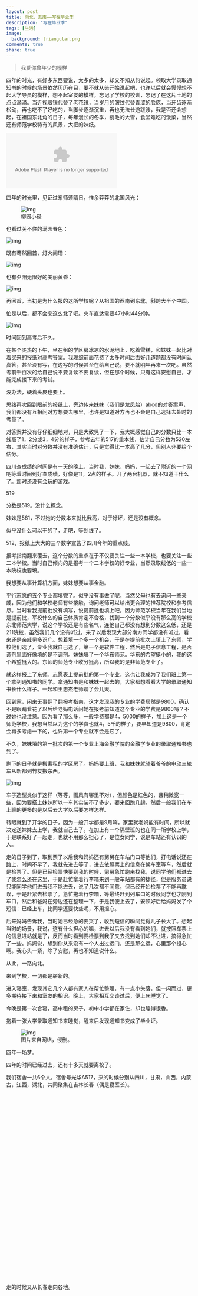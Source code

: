 ```yaml
---
layout: post
title: 向北，去南——写在毕业季
description: "写在毕业季"
tags: [生活]
image:
  background: triangular.png
comments: true
share: true
---
```


> 我爱你曾年少的模样

四年的时光，有好多东西要说，太多的太多，却又不知从何说起。领取大学录取通知书的时候的场景依然历历在目，要不就从头开始说起吧，也许以后就会慢慢想不起大学导员的模样，想不起室友的模样，忘记了学校的校训，忘记了在这片土地的点点滴滴。当近视眼镜代替了老花镜，当岁月的皱纹代替青涩的脸庞，当牙齿逐渐松动，再也吃不了好吃的，当脚步逐渐沉重，再也无法长途跋涉，我是否还会想起，在祖国东北角的日子，每年漫长的冬季，鹅毛的大雪，食堂难吃的饭菜，当然还有师范学校特有的风景，大把的妹纸。

<!-- more -->

<embed src="http://www.xiami.com/widget/189502393_1775352094,_235_346_FF8719_494949_1/multiPlayer.swf" type="application/x-shockwave-flash" wmode="opaque" class="article-music">

四年的时光里，见证过东师须晴日，惟余莽莽的北国风光：

<figure>
    <img src="/images/article/2016-6-10/10.jpg" alt="img" />
    <figcaption>柳园小径</figcaption>
</figure>

也看过关不住的满园春色：

![img](/images/article/2016-6-10/11.jpg)

既有蓦然回首，灯火阑珊：

![img](/images/article/2016-6-10/12.jpg)

也有夕阳无限好的美丽黄昏：

![img](/images/article/2016-6-10/9.jpg)

再回首，当初是为什么报的这所学校呢？从祖国的西南到东北，斜跨大半个中国。

怕是以后，都不会来这么北了吧。火车直达需要47小时44分钟。

![img](/images/article/2016-6-10/3.png)

时间回到高考后不久。

在某个炎热的下午，坐在租的学区房冰凉的水泥地上，吃着雪糕，和妹妹一起比对着买来的报纸对高考答案。我理综前面花费了太多时间后面好几道题都没有时间认真答，甚至没有写，在边写的时候甚至在给自己说，要不就明年再来一次吧。虽然考前千百次的给自己说不要复读不要复读，但在那个时候，只有这样安慰自己，才能完成接下来的考试。

没办法，硬着头皮也要上。

思绪再次回到眼前的报纸上，旁边传来妹妹（我们是龙凤胎）abcd的对答案声，我们都没有互相问对方想要去哪里，也许是知道对方再也不会是自己选择去处时的考量了。

对答案并没有仔仔细细地对，只是大致晃了一下，我大概感觉自己的分数只比一本线高了1，2分或3，4分的样子，参考去年的517的重本线，估计自己分数为520左右，其实当时对分数并没有准确估计，只是觉得比一本高了几分，但别人非要给个估分。

四川查成绩的时间是有一天的晚上，当时我，妹妹，妈妈，一起去了附近的一个网吧等着时间到好查成绩，好像是11，2点的样子。开了两台机器，就不知道干什么了。那时还没有会玩的游戏。

519

分数是519。没什么概念。

妹妹是561，不过她的分数本来就比我高，对于好坏，还是没有概念。

似乎没什么可以干的了，走吧，等划线了。

512，报纸上大大的三个数字宣告了四川今年的重点线。

报考指南翻来覆去，这个分数的重点在于不仅要关注一些一本学校，也要关注一些二本学校。当时自己倾向的是报考一个二本学校的好专业，当然录取线低的一些一本院校也要填。

我想要从事计算机方面，妹妹想要从事金融。

平行志愿的五个专业都填完了。似乎没有事做了呢，当然父母也有去询问一些亲戚，因为他们和学校老师有些接触，询问老师可以给出更合理的推荐院校和参考信息。当时看我提前批没有填写，说提前批也填上吧，因为师范学校当年在我们当地是提前批，军校什么的自己体质肯定不合格，找到一个分数似乎没有那么高的学校东北师范大学，说这个学校还是有些名气，连他自己都没有想到分数这么低，还是211院校，虽然我们几个没有听过，来了以后发现大部分南方同学都没有听过，看来还是亲戚见多识广。想着填一个多一个机会，于是在提前批次上填上了东师，学校他们选了，专业我就自己选了，第一个是软件工程，然后是电子信息工程，是否调剂里面好像填的是不调剂。妹妹填了一个华东师范。华东的希望挺小的，我的这个希望挺大的。东师的师范专业收分挺高，所以我的是非师范专业了。

就这样报上了东师。志愿表上提前批的第一个专业，这也让我成为了我们班上第一个拿到通知书的同学。拿通知书是和妹妹一起去的，大家都想看看大学的录取通知书长什么样子。一起和王忠杰老师聊了会儿天。

回到家，闲来无事翻了翻报考指南，这才发现我的专业的学费居然是9800，确认不是眼睛看花了以后给老妈电话问她在报考前知道这个专业的学费是9800吗？不过她也没注意。因为看了那么多，一般学费都是4，5000的样子，加上这是一个师范学校，我想当然以为这个的学费也就4，5千的样子，要早知道是9800，肯定会再多考虑一下的，也许第一个专业就不会是它了。

不久，妹妹填的第一批次的第一个专业上海金融学院的金融学专业的录取通知书也到了。

剩下的日子就是搬离租的学区房了。妈妈要上班，我和妹妹就骑着爷爷的电动三轮车从新都到竹友搬东西。

![img](/images/article/2016-6-10/1.jpg)

车子造型类似于这样（等等，画风有哪里不对），但颜色是红色的，且稍微宽一些，因为要搭上妹妹所以一车其实装不了多少，要来回跑几趟。然后一般我们在车上聊的更多的是以后去大学以后要怎样怎样。

转眼就到了开学的日子，因为一般开学都是9月嘛，家里就老妈能有时间，所以就决定送妹妹去上学，我就自己去了。在加上有一个隔壁班的也在同一所学校上学，于是联系好了一起走，也就不用那么担心了，是位女同学，说是车站还有认识的人。

走的日子到了，取到票了以后我和妈妈还有舅舅在车站门口等他们，打电话说还在路上，时间不早了，我就先进去等了，进去依照票上的信息在候车室等车，然后就是检票了。但是已经检票快要到我的时候，舅舅急忙跑来找我，说同学他们都进去了我怎么还在这里，于是赶忙拿着行李箱来到一般车站都有的捷径，但是服务员说只能同学他们进去我不能进去，说了几次都不同意，但已经开始检票了不能再耽误，于是赶紧去检票了。急忙拖着行李箱，等最终赶到列车口的时候同学也才刚到车口，然后和爸妈在旁边还在整理一下，于是我便上去了，安顿好后给妈妈发了个短信：已经上车，比同学还要快些呢，不用担心。

后来妈妈告诉我，当时她已经急的要哭了，收到短信的瞬间觉得儿子长大了。想起当时的场景，我说，这有什么担心的嘛，进去以后我没有看到她们，就按照车票上的信息进站就是了，反而当时看到要检票到我了又去找到她们却不让进，搞得急忙了一些。妈妈说，想到你从来没有一个人出过远门，还是那么远，心里那个担心啊。我心头一紧，除了安慰，再也不知道说什么。

从此，一路向北。

来到学校，一切都是崭新的。

进入寝室，发现其它几个人都有家人在帮忙整理，有一点小失落，但一闪而过，更多期待接下来和室友的相识。晚上，大家相互交谈过后，便上床睡觉了。

今晚是第一次合寝，高中租的房子，初中小学都在家住，却也睡得很香。

抱着一张大学录取通知书来睡觉，醒来后发现通知书变成了毕业证。

<figure>
    <img src="/images/article/2016-6-10/2.jpg" alt="img" />
    <figcaption>图片来自网络，侵删。</figcaption>
</figure>

四年一场梦。

四年的时间已经过去，还有十多天就要离校了。

我们宿舍一共6个人，宿舍号光华A517，来的时候分别从四川，甘肃，山西，内蒙古，江西，湖北，共同聚集在吉林长春（偶是寝室长）。

<div id="container" style="height: 500px;width: 100%;"></div>

走的时候又从长春走向各地。

<div id="container2" style="height: 500px;width: 100%;"></div>

四年的时间，能清楚每个人的特点，喜欢吃什么，不喜欢吃什么，有哪些口头禅，也逐渐意识到，每个人身上都会有各自的优缺点，相处的过程并不会一帆风顺。并且我觉得有时候要6个人同时统一意见很难，比如看个电影，有些类型的电影又是别人不喜欢的，即使相约出去游玩，有些人又不想出去，即使吃个饭，也要考虑有些人是不是承担的起，玩游戏，可是有些人不会玩这个游戏，有些人觉得这个游戏无聊，很多需要考量的地方，可是又不想让每一个人失望。

几天前，6个人一起去了净月潭玩：

![img](/images/article/2016-6-10/7.jpg)

少有的一次6个人一起出去玩，怎能不来张合照：

![img](/images/article/2016-6-10/4.jpg)

虽然寝室上床下桌的设计再也没有了睡在上铺的我的兄弟：

![img](/images/article/2016-6-10/6.jpg)

但是那些年一起“同居”的日子里你们的欢声笑语，嬉笑怒骂，皆是风景。

![img](/images/article/2016-6-10/5.jpg)

对于即将毕业的你，没什么可送的，送一首诗给你吧：

《我爱你曾年少的模样》——芸薹半亩

> 多少人理解你像理解这个世界？<br  />
>
> 也许只是感念那惊鸿一瞥<br  />
>
> 我也怀疑，你不如年少的欢畅<br  />
>
> 有些掺假的生活<br  />
>
> 你是个温暖的人，就发光发热<br  />
>
> 何必在乎冷冰冰的周际<br  />
>
> 你爱笑，就不要隐藏嘴角的酒窝<br  />
>
> 留给我最美的多好<br  />
>
> 我自知不曾说过爱你、做的不像疼爱的样子<br  />
>
> 检讨生活疲惫的忘了静坐常思<br  />
>
> 我确实不懂你了<br  />
>
> 连一封信都不敢随意起笔<br  />
>
> 时间就这样过了，你看日月轮回多像你<br  />
>
> 闪烁不定的目光<br  />
>
> 灰暗如你，明亮亦然<br  />
>
> 早已有了追随者趋前的脚步<br  />
>
> 我带着祈祷停留，作一生的驻足观望<br  />
>
> 这次是认真说出口<br  />
>
> 你要记得单纯、善良，即使万物枯萎焦黄<br  />
> 
> 我爱你曾年少的模样

求学之路已然结束，求职之路即将开始，大人们总是说，快快长大，愿你也不要忘记单纯、善良，即使万物枯萎焦黄。

向北

去南

少年啊，前路漫漫~

<script type="text/javascript" src="/js/echarts.min.js"></script>
<script type="text/javascript" src="/js/china.js"></script>
<script type="text/javascript">
    var dom = document.getElementById("container");
    var myChart = echarts.init(dom);
    var app = {};
    option = null;
    var geoCoordMap = {
        '上海': [121.4648,31.2891],
        '南昌': [116.0046,28.6633],
        '成都': [103.9526,30.7617],
        '兰州': [103.5901,36.3043],
        '重庆': [107.7539,30.1904],
        '长春': [125.8154,44.2584],
        '孝义': [111.21, 36.56],
		'海拉尔': [119.733608, 49.214841],
		'荆门': [111.51, 30.32],
		'北京': [116.4551,40.2539],
		'西安': [109.1162,34.2004],
		'苏州': [120.6519,31.3989]
    };

    var BJData = [
	    [{name:'成都'}, {name:'成都',value:1}],
        [{name:'成都'}, {name:'长春',value:75}],
		[{name:'兰州'}, {name:'长春'}],
	    [{name:'兰州'}, {name:'兰州',value:1}],
		[{name:'孝义'}, {name:'长春'}],
	    [{name:'孝义'}, {name:'孝义',value:1}],	
		[{name:'南昌'}, {name:'长春'}],
	    [{name:'南昌'}, {name:'南昌',value:1}],
		[{name:'海拉尔'}, {name:'长春'}],
	    [{name:'海拉尔'}, {name:'海拉尔',value:1}],
		[{name:'荆门'}, {name:'长春'}],
	    [{name:'荆门'}, {name:'荆门',value:1}],
    ];

    var planePath = 'path://M1705.06,1318.313v-89.254l-319.9-221.799l0.073-208.063c0.521-84.662-26.629-121.796-63.961-121.491c-37.332-0.305-64.482,36.829-63.961,121.491l0.073,208.063l-319.9,221.799v89.254l330.343-157.288l12.238,241.308l-134.449,92.931l0.531,42.034l175.125-42.917l175.125,42.917l0.531-42.034l-134.449-92.931l12.238-241.308L1705.06,1318.313z';

    var convertData = function (data) {
        var res = [];
        for (var i = 0; i < data.length; i++) {
            var dataItem = data[i];
            var fromCoord = geoCoordMap[dataItem[0].name];
            var toCoord = geoCoordMap[dataItem[1].name];
            if (fromCoord && toCoord) {
                res.push([{
                    name: dataItem[0].name,
                    coord: fromCoord
                }, {
                    name: dataItem[1].name,
                    coord: toCoord
                }]);
            }
        }
        return res;
    };

    var color = ['#a6c84c', '#ffa022', '#46bee9'];
    var series = [];
    [['向北', BJData]].forEach(function (item, i) {
        series.push({
            name: item[0],
            type: 'lines',
            zlevel: 1,
            effect: {
                show: true,
                period: 6,
                trailLength: 0.7,
                color: '#fff',
                symbolSize: 3
            },
            lineStyle: {
                normal: {
                    color: color[i],
                    width: 0,
                    curveness: 0.2
                }
            },
            data: convertData(item[1])
        },
        {
            name: item[0],
            type: 'lines',
            zlevel: 2,
            effect: {
                show: true,
                period: 6,
                trailLength: 0,
                symbol: planePath,
                symbolSize: 15
            },
            lineStyle: {
                normal: {
                    color: color[i],
                    width: 1,
                    opacity: 0.4,
                    curveness: 0.2
                }
            },
            data: convertData(item[1])
        },
        {
            name: item[0],
            type: 'effectScatter',
            coordinateSystem: 'geo',
            zlevel: 2,
            rippleEffect: {
                brushType: 'stroke'
            },
            label: {
                normal: {
                    show: true,
                    position: 'right',
                    formatter: '{b}'
                }
            },
            symbolSize: function (val) {
                return val[2] / 8;
            },
            itemStyle: {
                normal: {
                    color: color[i]
                }
            },
            data: item[1].map(function (dataItem) {
                return {
                    name: dataItem[1].name,
                    value: geoCoordMap[dataItem[1].name].concat([dataItem[1].value])
                };
            })
        });
    });

    option = {
        backgroundColor: '#404a59',
        title : {
            text: 'A517来自省份',
            subtext: '有缘千里来相会',
            left: 'center',
            textStyle : {
                color: '#fff'
            }
        },
        tooltip : {
            trigger: 'item'
        },
        legend: {
            orient: 'vertical',
            bottom: '20',
        	right: '20',
            data:['向北'],
            textStyle: {
                color: '#fff'
            },
            selectedMode: 'single'
        },
        geo: {
            map: 'china',
            label: {
                emphasis: {
                    show: false
                }
            },
            roam: true,
            itemStyle: {
                normal: {
                    areaColor: '#323c48',
                    borderColor: '#404a59'
                },
                emphasis: {
                    areaColor: '#2a333d'
                }
            }
        },
        series: series
    };;
    if (option && typeof option === "object") {
        var startTime = +new Date();
        myChart.setOption(option, true);
        var endTime = +new Date();
        var updateTime = endTime - startTime;
        console.log("Time used:", updateTime);
    }
</script>
<script type="text/javascript">
    var dom = document.getElementById("container2");
    var myChart = echarts.init(dom);
    var app = {};
    option = null;
    var geoCoordMap = {
        '上海': [121.4648,31.2891],
        '南昌': [116.0046,28.6633],
        '成都': [103.9526,30.7617],
        '兰州': [103.5901,36.3043],
        '重庆': [107.7539,30.1904],
        '长春': [125.8154,44.2584],
        '孝义': [111.21, 36.56],
		'海拉尔': [119.733608, 49.214841],
		'荆门': [111.51, 30.32],
		'北京': [116.4551,40.2539],
		'西安': [109.1162,34.2004],
		'苏州': [120.6519,31.3989]
    };

    var BJData = [
        [{name:'长春'},{name:'长春',value:1}],
	    [{name:'长春'},{name:'重庆',value:75}],
	    [{name:'长春'},{name:'北京',value:75}],
	    [{name:'长春'},{name:'西安',value:75}],
	    [{name:'长春'},{name:'孝义',value:75}],
	    [{name:'长春'},{name:'苏州',value:75}]
    ];

    var planePath = 'path://M1705.06,1318.313v-89.254l-319.9-221.799l0.073-208.063c0.521-84.662-26.629-121.796-63.961-121.491c-37.332-0.305-64.482,36.829-63.961,121.491l0.073,208.063l-319.9,221.799v89.254l330.343-157.288l12.238,241.308l-134.449,92.931l0.531,42.034l175.125-42.917l175.125,42.917l0.531-42.034l-134.449-92.931l12.238-241.308L1705.06,1318.313z';

    var convertData = function (data) {
        var res = [];
        for (var i = 0; i < data.length; i++) {
            var dataItem = data[i];
            var fromCoord = geoCoordMap[dataItem[0].name];
            var toCoord = geoCoordMap[dataItem[1].name];
            if (fromCoord && toCoord) {
                res.push([{
                    name: dataItem[0].name,
                    coord: fromCoord
                }, {
                    name: dataItem[1].name,
                    coord: toCoord
                }]);
            }
        }
        return res;
    };

    var color = ['#ffa022', '#46bee9'];
    var series = [];
    [['去南', BJData]].forEach(function (item, i) {
        series.push({
            name: item[0],
            type: 'lines',
            zlevel: 1,
            effect: {
                show: true,
                period: 6,
                trailLength: 0.7,
                color: '#fff',
                symbolSize: 3
            },
            lineStyle: {
                normal: {
                    color: color[i],
                    width: 0,
                    curveness: 0.2
                }
            },
            data: convertData(item[1])
        },
        {
            name: item[0],
            type: 'lines',
            zlevel: 2,
            effect: {
                show: true,
                period: 6,
                trailLength: 0,
                symbol: planePath,
                symbolSize: 15
            },
            lineStyle: {
                normal: {
                    color: color[i],
                    width: 1,
                    opacity: 0.4,
                    curveness: 0.2
                }
            },
            data: convertData(item[1])
        },
        {
            name: item[0],
            type: 'effectScatter',
            coordinateSystem: 'geo',
            zlevel: 2,
            rippleEffect: {
                brushType: 'stroke'
            },
            label: {
                normal: {
                    show: true,
                    position: 'right',
                    formatter: '{b}'
                }
            },
            symbolSize: function (val) {
                return val[2] / 8;
            },
            itemStyle: {
                normal: {
                    color: color[i]
                }
            },
            data: item[1].map(function (dataItem) {
                return {
                    name: dataItem[1].name,
                    value: geoCoordMap[dataItem[1].name].concat([dataItem[1].value])
                };
            })
        });
    });

    option = {
        backgroundColor: '#404a59',
        title : {
            text: 'A517去往省份',
            subtext: '莫愁前路无知己',
            left: 'center',
            textStyle : {
                color: '#fff'
            }
        },
        tooltip : {
            trigger: 'item'
        },
        legend: {
            orient: 'vertical',//图例列表的布局朝向。
            bottom: '20',
        	right: '20',
            data:['去南'],
            textStyle: {
                color: '#fff'
            },
            selectedMode: 'single'
        },
        geo: {
            map: 'china',
            label: {
                emphasis: {
                    show: false
                }
            },
            roam: true,
            itemStyle: {
                normal: {
                    areaColor: '#323c48',
                    borderColor: '#404a59'
                },
                emphasis: {
                    areaColor: '#2a333d'
                }
            }
        },
        series: series
    };;
    if (option && typeof option === "object") {
        var startTime = +new Date();
        myChart.setOption(option, true);
        var endTime = +new Date();
        var updateTime = endTime - startTime;
        console.log("Time used:", updateTime);
    }
</script>